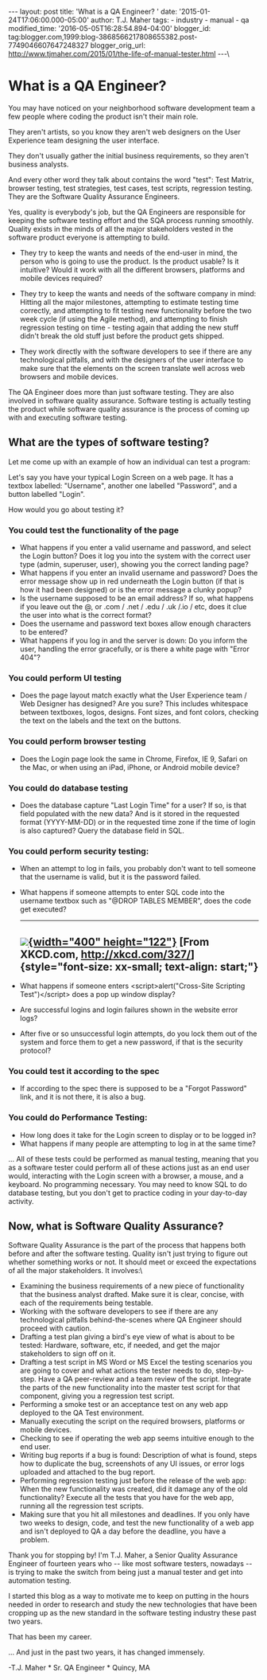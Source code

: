 \-\-- layout: post title: \'What is a QA Engineer? \' date:
\'2015-01-24T17:06:00.000-05:00\' author: T.J. Maher tags: - industry -
manual - qa modified\_time: \'2016-05-05T16:28:54.894-04:00\'
blogger\_id:
tag:blogger.com,1999:blog-3868566217808655382.post-7749046607647248327
blogger\_orig\_url:
http://www.tjmaher.com/2015/01/the-life-of-manual-tester.html \-\--\

# What is a QA Engineer?

You may have noticed on your neighborhood software development team a
few people where coding the product isn't their main role. 

They aren't artists, so you know they aren\'t web designers on the User Experience
team designing the user interface. 

They don\'t usually gather the initial business requirements, so they aren\'t business analysts. 

And every other word they talk about contains the word "test": Test
Matrix, browser testing, test strategies, test cases, test scripts,
regression testing. They are the Software Quality Assurance Engineers.

Yes, quality is everybody\'s job, but the QA Engineers are responsible
for keeping the software testing effort and the SQA process running
smoothly. Quality exists in the minds of all the major stakeholders
vested in the software product everyone is attempting to build.

* They try to keep the wants and needs of the end-user in mind, the
    person who is going to use the product. Is the product usable? Is it
    intuitive? Would it work with all the different browsers, platforms
    and mobile devices required?

* They try to keep the wants and needs of the software company in
    mind: Hitting all the major milestones, attempting to estimate
    testing time correctly, and attempting to fit testing new
    functionality before the two week cycle (if using the Agile method),
    and attempting to finish regression testing on time - testing
    again that adding the new stuff didn't break the old stuff just
    before the product gets shipped. 

* They work directly with the software developers to see if there are
    any technological pitfalls, and with the designers of the user
    interface to make sure that the elements on the screen translate
    well across web browsers and mobile devices. 

The QA Engineer does more than just software testing. They are also
involved in software quality assurance. Software testing is actually
testing the product while software quality assurance is the process of
coming up with and executing software testing.


## What are the types of software testing? 

Let me come up with an example of how an individual can test a program:

Let's say you have your typical Login Screen on a web page. It has a
textbox labelled: "Username", another one labelled "Password", and a
button labelled "Login".

How would you go about testing it?

### You could test the functionality of the page

* What happens if you enter a valid username and password, and select
    the Login button? Does it log you into the system with the correct
    user type (admin, superuser, user), showing you the correct landing
    page? 
*  What happens if you enter an invalid username and password? Does the
    error message show up in red underneath the Login button (if that is
    how it had been designed) or is the error message a clunky popup? 
* Is the username supposed to be an email address? If so, what happens
    if you leave out the @, or .com / .net / .edu / .uk /.io / etc, does
    it clue the user into what is the correct format?  
* Does the username and password text boxes allow enough characters to
    be entered? 
* What happens if you log in and the server is down: Do you inform the
    user, handling the error gracefully, or is there a white page with
    "Error 404"?

### You could perform UI testing

* Does the page layout match exactly what the User Experience team /
    Web Designer has designed? Are you sure? This includes whitespace
    between textboxes, logos, designs. Font sizes, and font colors,
    checking the text on the labels and the text on the buttons.   


### You could perform browser testing

* Does the Login page look the same in Chrome, Firefox, IE 9, Safari
    on the Mac, or when using an iPad, iPhone, or Android mobile
    device? 

### You could do database testing

* Does the database capture \"Last Login Time\" for a user? If so, is
    that field populated with the new data? And is it stored in the
    requested format (YYYY-MM-DD) or in the requested time zone if the
    time of login is also captured? Query the database field in SQL. 

### You could perform security testing:

*  When an attempt to log in fails, you probably don\'t want to tell
    someone that the username is valid, but it is the password failed. 
* What happens if someone attempts to enter SQL code into the username
    textbox such as \"\@DROP TABLES MEMBER\", does the code get
    executed?


  ---------------------------------------------------------------------------------------------------------------------------------------
   [![](http://imgs.xkcd.com/comics/exploits_of_a_mom.png){width="400" height="122"}](http://imgs.xkcd.com/comics/exploits_of_a_mom.png)
                         [From XKCD.com, <http://xkcd.com/327/>]{style="font-size: xx-small; text-align: start;"}
  ---------------------------------------------------------------------------------------------------------------------------------------


* What happens if someone enters \<script\>alert(\"Cross-Site
    Scripting Test\")\</script\> does a pop up window display? 
* Are successful logins and login failures shown in the website error
    logs? 
* After five or so unsuccessful login attempts, do you lock them out
    of the system and force them to get a new password, if that is the
    security protocol? 

### You could test it according to the spec

* If according to the spec there is supposed to be a "Forgot
    Password" link, and it is not there, it is also a bug.

### You could do Performance Testing:

* How long does it take for the Login screen to display or to be
    logged in?
* What happens if many people are attempting to log in at the same
    time?

... All of these tests could be performed as manual testing,
    meaning that you as a software tester could perform all of these
    actions just as an end user would, interacting with the Login screen
    with a browser, a mouse, and a keyboard. No programming necessary.
    You may need to know SQL to do database testing, but you don\'t get
    to practice coding in your day-to-day activity. 


## Now, what is Software Quality Assurance? 

Software Quality Assurance is the part of the process that happens both
before and after the software testing. Quality isn\'t just trying to
figure out whether something works or not. It should meet or exceed the
expectations of all the major stakeholders. It involves:\

* Examining the business requirements of a new piece of functionality
    that the business analyst drafted. Make sure it is clear, concise,
    with each of the requirements being testable. 
* Working with the software developers to see if there are any
    technological pitfalls behind-the-scenes where QA Engineer should
    proceed with caution. 
* Drafting a test plan giving a bird\'s eye view of what is about to
    be tested: Hardware, software, etc, if needed, and get the major
    stakeholders to sign off on it. 
* Drafting a test script in MS Word or MS Excel the testing scenarios
    you are going to cover and what actions the tester needs to do,
    step-by-step. Have a QA peer-review and a team review of the script.
    Integrate the parts of the new functionality into the master test
    script for that component, giving you a regression test script. 
* Performing a smoke test or an acceptance test on any web app
    deployed to the QA Test environment. 
* Manually executing the script on the required browsers, platforms or
    mobile devices. 
* Checking to see if operating the web app seems intuitive enough to
    the end user.
* Writing bug reports if a bug is found: Description of what is found,
    steps how to duplicate the bug, screenshots of any UI issues, or
    error logs uploaded and attached to the bug report. 
* Performing regression testing just before the release of the web
    app: When the new functionality was created, did it damage any of
    the old functionality? Execute all the tests that you have for the
    web app, running all the regression test scripts. 
* Making sure that you hit all milestones and deadlines. If you only
    have two weeks to design, code, and test the new functionality of a
    web app and isn\'t deployed to QA a day before the deadline, you
    have a problem. 

Thank you for stopping by! I'm T.J. Maher, a Senior Quality Assurance
Engineer of fourteen years who -- like most software testers, nowadays
-- is trying to make the switch from being just a manual tester and get
into automation testing.

I started this blog as a way to motivate me to keep on putting in the
hours needed in order to research and study the new technologies that
have been cropping up as the new standard in the software testing
industry these past two years.

That has been my career.

... And just in the past two years, it has changed immensely.

-T.J. Maher
* Sr. QA Engineer
* Quincy, MA
